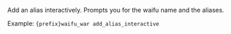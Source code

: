Add an alias interactively. Prompts you for the waifu name and the aliases.

Example: `{prefix}waifu_war add_alias_interactive`
